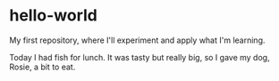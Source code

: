 # hello-world
My first repository, where I'll experiment and apply what I'm learning.


Today I had fish for lunch. It was tasty but really big, so I gave my dog, Rosie, a bit to eat.
